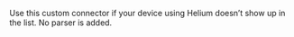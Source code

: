 Use this custom connector if your device using Helium doesn’t show up in the list. No parser is added.
